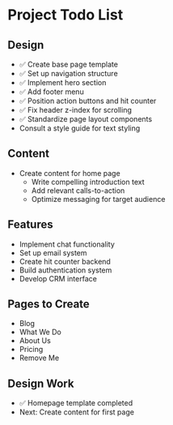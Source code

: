 # Project Todo List

## Design
- ✅ Create base page template
- ✅ Set up navigation structure
- ✅ Implement hero section
- ✅ Add footer menu
- ✅ Position action buttons and hit counter
- ✅ Fix header z-index for scrolling
- ✅ Standardize page layout components
- Consult a style guide for text styling

## Content
- Create content for home page
  - Write compelling introduction text
  - Add relevant calls-to-action
  - Optimize messaging for target audience

## Features
- Implement chat functionality
- Set up email system
- Create hit counter backend
- Build authentication system
- Develop CRM interface

## Pages to Create
- Blog
- What We Do
- About Us
- Pricing
- Remove Me

## Design Work
- ✅ Homepage template completed
- Next: Create content for first page